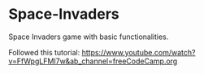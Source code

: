 # Space-Invaders
Space Invaders game with basic functionalities. 

Followed this tutorial: https://www.youtube.com/watch?v=FfWpgLFMI7w&ab_channel=freeCodeCamp.org
